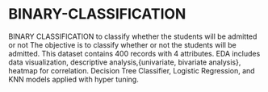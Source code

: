 # BINARY-CLASSIFICATION
BINARY CLASSIFICATION to classify whether the students will be admitted or not
The objective is to classify whether or not the students will be admitted. This dataset contains 400 records with 4 attributes. EDA includes data visualization, descriptive analysis,{univariate, bivariate analysis}, heatmap for correlation. Decision Tree Classifier, Logistic Regression, and KNN models applied with hyper tuning.
